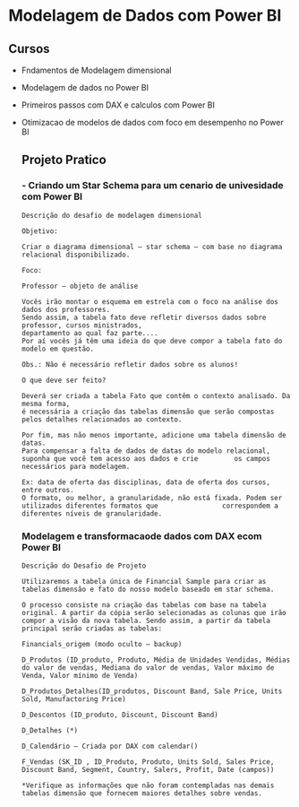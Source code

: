 # Modelagem de Dados com Power BI

## Cursos

- Fndamentos de Modelagem dimensional
- Modelagem de dados no Power BI
- Primeiros passos com DAX e calculos com Power BI
- Otimizacao de modelos de dados com foco em desempenho no Power BI

  ## Projeto Pratico

  ### - Criando um Star Schema para um cenario de univesidade com Power BI
 
      Descrição do desafio de modelagem dimensional
      
      Objetivo:
      
      Criar o diagrama dimensional – star schema – com base no diagrama relacional disponibilizado.
      
      Foco:
      
      Professor – objeto de análise
      
      Vocês irão montar o esquema em estrela com o foco na análise dos dados dos professores.
      Sendo assim, a tabela fato deve refletir diversos dados sobre professor, cursos ministrados,
      departamento ao qual faz parte....
      Por aí vocês já têm uma ideia do que deve compor a tabela fato do modelo em questão.
      
      Obs.: Não é necessário refletir dados sobre os alunos!
      
      O que deve ser feito?
      
      Deverá ser criada a tabela Fato que contêm o contexto analisado. Da mesma forma,
      é necessária a criação das tabelas dimensão que serão compostas pelos detalhes relacionados ao contexto.
      
      Por fim, mas não menos importante, adicione uma tabela dimensão de datas.
      Para compensar a falta de dados de datas do modelo relacional, suponha que você tem acesso aos dados e crie         os campos necessários para modelagem.
      
      Ex: data de oferta das disciplinas, data de oferta dos cursos, entre outros.
      O formato, ou melhor, a granularidade, não está fixada. Podem ser utilizados diferentes formatos que                correspondem a diferentes níveis de granularidade.
  ### Modelagem e transformacaode dados com DAX ecom Power BI

      Descrição do Desafio de Projeto

      Utilizaremos a tabela única de Financial Sample para criar as tabelas dimensão e fato do nosso modelo baseado em star schema.
      
      O processo consiste na criação das tabelas com base na tabela original. A partir da cópia serão selecionadas as colunas que irão compor a visão da nova tabela. Sendo assim, a partir da tabela principal serão criadas as tabelas:
      
      Financials_origem (modo oculto – backup)
      
      D_Produtos (ID_produto, Produto, Média de Unidades Vendidas, Médias do valor de vendas, Mediana do valor de vendas, Valor máximo de Venda, Valor mínimo de Venda)
      
      D_Produtos_Detalhes(ID_produtos, Discount Band, Sale Price, Units Sold, Manufactoring Price)
      
      D_Descontos (ID_produto, Discount, Discount Band)
      
      D_Detalhes (*)
      
      D_Calendário – Criada por DAX com calendar()
      
      F_Vendas (SK_ID , ID_Produto, Produto, Units Sold, Sales Price, Discount Band, Segment, Country, Salers, Profit, Date (campos))
      
      *Verifique as informações que não foram contempladas nas demais tabelas dimensão que fornecem maiores detalhes sobre vendas.

  
      
